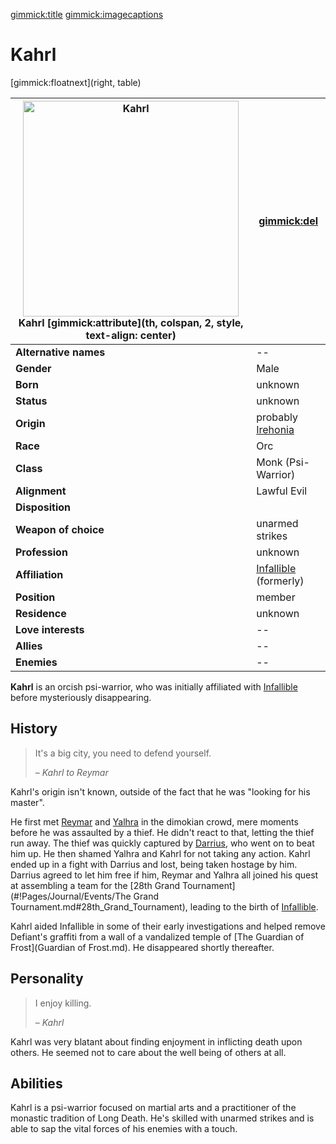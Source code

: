 [gimmick:title](Kahrl)
[gimmick:imagecaptions]( )

# Kahrl

[gimmick:floatnext](right, table)

| <a href="https://i.imgur.com/zm6Dmnw.png"><img src="https://i.imgur.com/zm6Dmnw.png" width="345px" alt="Kahrl" title="Kahrl"></img></a><br />Kahrl [gimmick:attribute](th, colspan, 2, style, text-align: center) | [gimmick:del]()                                              |
| ------------------------------------------------------------ | ------------------------------------------------------------ |
| **Alternative names**                                        | --                                                           |
| **Gender**                                                   | Male                                                         |
| **Born**                                                     | unknown                                                      |
| **Status**                                                   | unknown                                                      |
| **Origin**                                                   | probably [Irehonia](#!Pages/Journal/Locations/Irehonia.md)   |
| **Race**                                                     | Orc                                                          |
| **Class**                                                    | Monk (Psi-Warrior)                                           |
| **Alignment**                                                | Lawful Evil                                                  |
| **Disposition**                                              |                                                              |
| **Weapon of choice**                                         | unarmed strikes                                              |
| **Profession**                                               | unknown                                                      |
| **Affiliation**                                              | [Infallible](#!Pages/Journal/Organizations/Infallible.md) (formerly) |
| **Position**                                                 | member                                                       |
| **Residence**                                                | unknown                                                      |
| **Love interests**                                           | --                                                           |
| **Allies**                                                   | --                                                           |
| **Enemies**                                                  | --                                                           |

**Kahrl** is an orcish psi-warrior, who was initially affiliated with [Infallible](#!Pages/Journal/Organizations/Infallible.md) before mysteriously disappearing.

## History

> It's a big city, you need to defend yourself.
>
> – *Kahrl to Reymar*

Kahrl's origin isn't known, outside of the fact that he was "looking for his master".

He first met [Reymar](Reymar.md) and [Yalhra](Yalhra.md) in the dimokian crowd, mere moments before he was assaulted by a thief. He didn't react to that, letting the thief run away. The thief was quickly captured by [Darrius](Darrius.md), who went on to beat him up. He then shamed Yalhra and Kahrl for not taking any action. Kahrl ended up in a fight with Darrius and lost, being taken hostage by him. Darrius agreed to let him free if him, Reymar and Yalhra all joined his quest at assembling a team for the [28th Grand Tournament](#!Pages/Journal/Events/The Grand Tournament.md#28th_Grand_Tournament), leading to the birth of [Infallible](#!Pages/Journal/Organizations/Infallible.md).

Kahrl aided Infallible in some of their early investigations and helped remove Defiant's graffiti from a wall of a vandalized temple of [The Guardian of Frost](Guardian of Frost.md). He disappeared shortly thereafter.

## Personality

> I enjoy killing.
>
> – *Kahrl*

Kahrl was very blatant about finding enjoyment in inflicting death upon others. He seemed not to care about the well being of others at all.

## Abilities

Kahrl is a psi-warrior focused on martial arts and a practitioner of the monastic tradition of Long Death. He's skilled with unarmed strikes and is able to sap the vital forces of his enemies with a touch.
